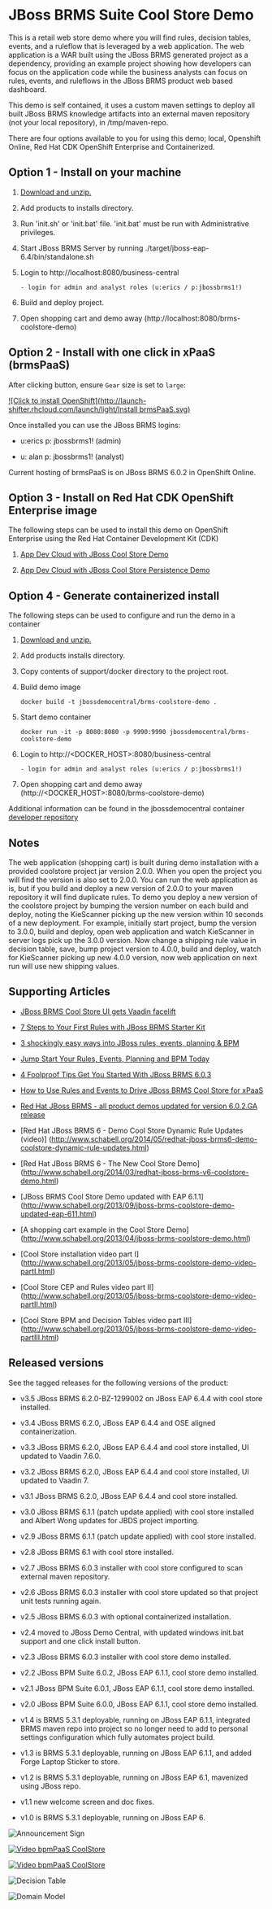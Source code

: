 JBoss BRMS Suite Cool Store Demo 
================================
This is a retail web store demo where you will find rules, decision tables, events, and a ruleflow 
that is leveraged by a web application. The web application is a WAR built using the JBoss BRMS
generated project as a dependency, providing an example project showing how developers can focus on the 
application code while the business analysts can focus on rules, events, and ruleflows in the 
JBoss BRMS product web based dashboard.

This demo is self contained, it uses a custom maven settings to deploy all built JBoss BRMS knowledge artifacts
into an external maven repository (not your local repository), in /tmp/maven-repo.

There are four options available to you for using this demo; local, Openshift Online, Red Hat CDK OpenShift Enterprise and Containerized.


Option 1 - Install on your machine
----------------------------------
1. [Download and unzip.](https://github.com/jbossdemocentral/brms-coolstore-demo/archive/master.zip)

2. Add products to installs directory.

3. Run 'init.sh' or 'init.bat' file. 'init.bat' must be run with Administrative privileges.

4. Start JBoss BRMS Server by running ./target/jboss-eap-6.4/bin/standalone.sh

5. Login to http://localhost:8080/business-central

    ```
    - login for admin and analyst roles (u:erics / p:jbossbrms1!)
    ```

6. Build and deploy project.

7. Open shopping cart and demo away (http://localhost:8080/brms-coolstore-demo)


Option 2 - Install with one click in xPaaS (brmsPaaS)
-----------------------------------------------------
After clicking button, ensure `Gear` size is set to `large`:

[![Click to install OpenShift](http://launch-shifter.rhcloud.com/launch/light/Install brmsPaaS.svg)](https://openshift.redhat.com/app/console/application_type/custom?&cartridges[]=https://raw.githubusercontent.com/jbossdemocentral/cartridge-bpmPaaS-coolstore-demo/master/metadata/manifest.yml&name=coolstore&gear_profile=large&initial_git_url=)

Once installed you can use the JBoss BRMS logins: 

   * u:erics  p: jbossbrms1!  (admin)

   * u: alan  p: jbossbrms1!  (analyst)

Current hosting of brmsPaaS is on JBoss BRMS 6.0.2 in OpenShift Online.


Option 3 - Install on Red Hat CDK OpenShift Enterprise image
------------------------------------------------------------
The following steps can be used to install this demo on OpenShift Enterprise using the
Red Hat Container Development Kit (CDK)

1. [App Dev Cloud with JBoss Cool Store Demo](https://github.com/redhatdemocentral/rhcs-coolstore-demo)

2. [App Dev Cloud with JBoss Cool Store Persistence Demo](https://github.com/redhatdemocentral/rhcs-coolstore-persistence-demo)


Option 4 - Generate containerized install
-----------------------------------------
The following steps can be used to configure and run the demo in a container

1. [Download and unzip.](https://github.com/jbossdemocentral/brms-coolstore-demo/archive/master.zip)

2. Add products installs directory.

3. Copy contents of support/docker directory to the project root.

4. Build demo image

	```
	docker build -t jbossdemocentral/brms-coolstore-demo .
	```
5. Start demo container

	```
	docker run -it -p 8080:8080 -p 9990:9990 jbossdemocentral/brms-coolstore-demo
	```
6. Login to http://&lt;DOCKER_HOST&gt;:8080/business-central

    ```
    - login for admin and analyst roles (u:erics / p:jbossbrms1!)
    ```

7. Open shopping cart and demo away (http://&lt;DOCKER_HOST&gt;:8080/brms-coolstore-demo)

Additional information can be found in the jbossdemocentral container [developer repository](https://github.com/jbossdemocentral/docker-developer)


Notes
-----
The web application (shopping cart) is built during demo installation with a provided coolstore project jar version 2.0.0. When you 
open the project you will find the version is also set to 2.0.0. You can run the web application as is, but if you build and deploy
a new version of 2.0.0 to your maven repository it will find duplicate rules. To demo you deploy a new version of the coolstore
project by bumping the version number on each build and deploy, noting the KieScanner picking up the new version within 10 seconds 
of a new deployment. For example, initially start project, bump the version to 3.0.0, build and deploy, open web application and
watch KieScanner in server logs pick up the 3.0.0 version. Now change a shipping rule value in decision table, save, bump project
version to 4.0.0, build and deploy, watch for KieScanner picking up new 4.0.0 version, now web application on next run will use new
shipping values.


Supporting Articles
-------------------
- [JBoss BRMS Cool Store UI gets Vaadin facelift](http://www.schabell.org/2016/01/jboss-brms-coolstore-ui-vaadin-facelift.html)

- [7 Steps to Your First Rules with JBoss BRMS Starter Kit](http://www.schabell.org/2015/08/7-steps-first-rules-jboss-brms-starter-kit.html)

- [3 shockingly easy ways into JBoss rules, events, planning & BPM](http://www.schabell.org/2015/01/3-shockingly-easy-ways-into-jboss-brms-bpmsuite.html)

- [Jump Start Your Rules, Events, Planning and BPM Today](http://www.schabell.org/2014/12/jump-start-rules-events-planning-bpm-today.html)

- [4 Foolproof Tips Get You Started With JBoss BRMS 6.0.3](http://www.schabell.org/2014/10/4-foolproof-tips-get-started-jboss-brms-603.html)

- [How to Use Rules and Events to Drive JBoss BRMS Cool Store for xPaaS](http://www.schabell.org/2014/08/how-to-use-rules-events-drive-jboss-brms-coolstore-xpaas.html)

- [Red Hat JBoss BRMS - all product demos updated for version 6.0.2.GA release](http://www.schabell.org/2014/07/redhat-jboss-brms-product-demos-6.0.2-updated.html)

- [Red Hat JBoss BRMS 6 - Demo Cool Store Dynamic Rule Updates (video)] (http://www.schabell.org/2014/05/redhat-jboss-brms6-demo-coolstore-dynamic-rule-updates.html)

- [Red Hat JBoss BRMS 6 - The New Cool Store Demo] (http://www.schabell.org/2014/03/redhat-jboss-brms-v6-coolstore-demo.html)
 
- [JBoss BRMS Cool Store Demo updated with EAP 6.1.1] (http://www.schabell.org/2013/09/jboss-brms-coolstore-demo-updated-eap-611.html)

- [A shopping cart example in the Cool Store Demo] (http://www.schabell.org/2013/04/jboss-brms-coolstore-demo.html)

- [Cool Store installation video part I] (http://www.schabell.org/2013/05/jboss-brms-coolstore-demo-video-partI.html)

- [Cool Store CEP and Rules video part II] (http://www.schabell.org/2013/05/jboss-brms-coolstore-demo-video-partII.html)

- [Cool Store BPM and Decision Tables video part III] (http://www.schabell.org/2013/05/jboss-brms-coolstore-demo-video-partIII.html)


Released versions
-----------------
See the tagged releases for the following versions of the product:

- v3.5 JBoss BRMS 6.2.0-BZ-1299002 on JBoss EAP 6.4.4 with cool store installed.

- v3.4 JBoss BRMS 6.2.0, JBoss EAP 6.4.4 and OSE aligned containerization.

- v3.3 JBoss BRMS 6.2.0, JBoss EAP 6.4.4 and cool store installed, UI updated to Vaadin 7.6.0.

- v3.2 JBoss BRMS 6.2.0, JBoss EAP 6.4.4 and cool store installed, UI updated to Vaadin 7.

- v3.1 JBoss BRMS 6.2.0, JBoss EAP 6.4.4 and cool store installed.

- v3.0 JBoss BRMS 6.1.1 (patch update applied) with cool store installed and Albert Wong updates for JBDS project importing.

- v2.9 JBoss BRMS 6.1.1 (patch update applied) with cool store installed.

- v2.8 JBoss BRMS 6.1 with cool store installed.

- v2.7 JBoss BRMS 6.0.3 installer with cool store configured to scan external maven repository.

- v2.6 JBoss BRMS 6.0.3 installer with cool store updated so that project unit tests running again.

- v2.5 JBoss BRMS 6.0.3 with optional containerized installation.

- v2.4 moved to JBoss Demo Central, with updated windows init.bat support and one click install button.

- v2.3 JBoss BRMS 6.0.3 installer with cool store demo installed.

- v2.2 JBoss BPM Suite 6.0.2, JBoss EAP 6.1.1, cool store demo installed.

- v2.1 JBoss BPM Suite 6.0.1, JBoss EAP 6.1.1, cool store demo installed.

- v2.0 JBoss BPM Suite 6.0.0, JBoss EAP 6.1.1, cool store demo installed.

- v1.4 is BRMS 5.3.1 deployable, running on JBoss EAP 6.1.1, integrated BRMS maven repo into project so no longer need to add to
	personal settings configuration which fully automates project build.

- v1.3 is BRMS 5.3.1 deployable, running on JBoss EAP 6.1.1, and added Forge Laptop Sticker to store.

- v1.2 is BRMS 5.3.1 deployable, running on JBoss EAP 6.1, mavenized using JBoss repo. 

- v1.1 new welcome screen and doc fixes.

- v1.0 is BRMS 5.3.1 deployable, running on JBoss EAP 6.

![Announcement Sign](https://github.com/jbossdemocentral/brms-coolstore-demo/blob/master/docs/demo-images/announce-sign.jpg?raw=true)

[![Video bpmPaaS CoolStore](https://github.com/jbossdemocentral/brms-coolstore-demo/blob/master/docs/demo-images/video-brms-coolstore-demo.png?raw=true)](https://vimeo.com/ericschabell/brms-coolstore-demo)

[![Video bpmPaaS CoolStore](https://github.com/jbossdemocentral/brms-coolstore-demo/blob/master/docs/demo-images/video-bpmpaas-coolstore.png?raw=true)](http://vimeo.com/ericschabell/bpmpaas-brms-coolstore-demo)

![Decision Table](https://github.com/jbossdemocentral/brms-coolstore-demo/blob/master/docs/demo-images/coolstore-decision-table.png?raw=true)

![Domain Model](https://github.com/jbossdemocentral/brms-coolstore-demo/blob/master/docs/demo-images/coolstore-model.png?raw=true)

